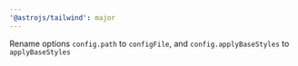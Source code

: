 ```yaml
---
'@astrojs/tailwind': major
---
```


Rename options `config.path` to `configFile`, and `config.applyBaseStyles` to `applyBaseStyles`
